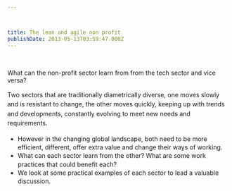 ```yaml
---



title: The lean and agile non profit
publishDate: 2013-05-13T03:59:47.000Z
---
```



&nbsp;<p class="p1">What can the non-profit sector learn from from the tech sector and vice versa?<p class="p1"><span style="line-height: 1.538em;">Two sectors that are traditionally diametrically diverse, one moves slowly and is resistant to change, the other moves quickly, keeping up with trends and developments, constantly evolving to meet new needs and requirements.<ul><li class="p1"><span style="line-height: 1.538em;">However in the changing global landscape, both need to be more efficient, different, offer extra value and change their ways of working.</li><li class="p1"><span style="line-height: 1.538em;">What can each sector learn from the other? What are some work practices that could benefit each?</li><li class="p1"><span style="line-height: 1.538em;">We look at some practical examples of each sector to lead a valuable discussion.</li></ul>
